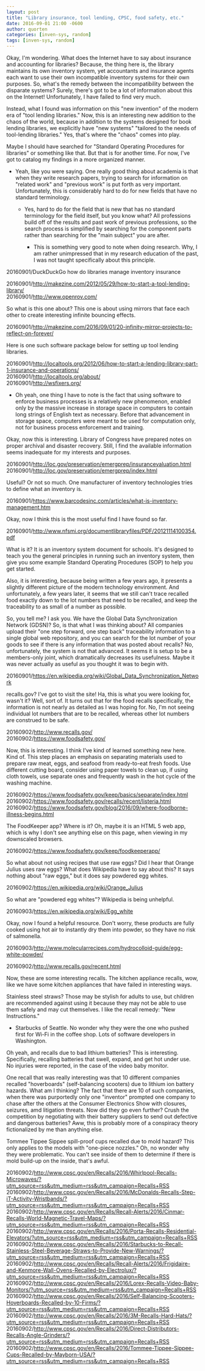 ```yaml
---
layout: post
title: "Library insurance, tool lending, CPSC, food safety, etc."
date: 2016-09-01 21:00 -0600
author: quorten
categories: [inven-sys, random]
tags: [inven-sys, random]
---
```


Okay, I'm wondering.  What does the Internet have to say about
insurance and accounting for libraries?  Because, the thing here is,
the library maintains its own inventory system, yet accountants and
insurance agents each want to use their own incompatible inventory
systems for their own purposes.  So, what's the remedy between the
incompatibility between the disparate systems?  Surely, there's got to
be a lot of information about this on the Internet!  Unfortunately, I
have failed to find very much.

Instead, what I found was information on this "new invention" of the
modern era of "tool lending libraries."  Now, this is an interesting
new addition to the chaos of the world, because in addition to the
systems designed for book lending libraries, we explicitly have "new
systems" "tailored to the needs of tool-lending libraries."  Yes,
that's where the "chaos" comes into play.

Maybe I should have searched for "Standard Operating Procedures for
libraries" or something like that.  But that is for another time.  For
now, I've got to catalog my findings in a more organized manner.

<!-- more -->

* Yeah, like you were saying.  One really good thing about academia is
  that when they write research papers, trying to search for
  information on "related work" and "previous work" is put forth as
  very important.  Unfortunately, this is considerably hard to do for
  new fields that have no standard terminology.

    * Yes, hard to do for the field that is new that has no standard
      terminology for the field itself, but you know what?  All
      professions build off of the results and past work of previous
      professions, so the search process is simplified by searching
      for the component parts rather than searching for the "main
      subject" you are after.

        * This is something very good to note when doing research.
          Why, I am rather unimpressed that in my research education
          of the past, I was not taught specifically about this
          principle.

20160901/DuckDuckGo how do libraries manage inventory insurance

20160901/http://makezine.com/2012/05/29/how-to-start-a-tool-lending-library/  
20160901/http://www.openrov.com/

So what is this one about?  This one is about using mirrors that face
each other to create interesting infinite bouncing effects.

20160901/http://makezine.com/2016/09/01/20-infinity-mirror-projects-to-reflect-on-forever/

Here is one such software package below for setting up tool lending
libraries.

20160901/http://localtools.org/2012/06/how-to-start-a-lending-library-part-1-insurance-and-operations/  
20160901/http://localtools.org/about/  
20160901/http://wsfixers.org/

* Oh yeah, one thing I have to note is the fact that using software to
  enforce business processes is a relatively new phenomenon, enabled
  only by the massive increase in storage space in computers to
  contain long strings of English text as necessary.  Before that
  advancement in storage space, computers were meant to be used for
  computation only, not for business process enforcement and training.

Okay, now this is interesting.  Library of Congress have prepared
notes on proper archival and disaster recovery.  Still, I find the
available information seems inadequate for my interests and purposes.

20160901/http://loc.gov/preservation/emergprep/insurancevaluation.html  
20160901/http://loc.gov/preservation/emergprep/index.html

Useful?  Or not so much.  One manufacturer of inventory technologies
tries to define what an inventory is.

20160901/https://www.barcodesinc.com/articles/what-is-inventory-management.htm

Okay, now I think this is the most useful find I have found so far.

20160901/http://www.nfsmi.org/documentlibraryfiles/PDF/20121114100354.pdf

What is it?  It is an inventory system document for schools.  It's
designed to teach you the general principles in running such an
inventory system, then give you some example Standard Operating
Procedures (SOP) to help you get started.

Also, it is interesting, because being written a few years ago, it
presents a slightly different picture of the modern technology
environment.  And unfortunately, a few years later, it seems that we
still can't trace recalled food exactly down to the lot numbers that
need to be recalled, and keep the traceability to as small of a number
as possible.

So, you tell me?  I ask you.  We have the Global Data Synchronization
Network (GDSN)?  So, is that what I was thinking about?  All companies
upload their "one step forward, one step back" traceability
information to a single global web repository, and you can search for
the lot number of your goods to see if there is any information that
was posted about recalls?  No, unfortunately, the system is not that
advanced.  It seems it is setup to be a members-only joint, which
dramatically decreases its usefulness.  Maybe it was never actually as
useful as you thought it was to begin with.

20160901/https://en.wikipedia.org/wiki/Global_Data_Synchronization_Network

recalls.gov?  I've got to visit the site!  Ha, this is what you were
looking for, wasn't it?  Well, sort of.  It turns out that for the
food recalls specifically, the information is not nearly as detailed
as I was hoping for.  No, I'm not seeing individual lot numbers that
are to be recalled, whereas other lot numbers are construed to be
safe.

20160902/http://www.recalls.gov/  
20160902/https://www.foodsafety.gov/

Now, this is interesting.  I think I've kind of learned something new
here.  Kind of.  This step places an emphasis on separating materials
used to prepare raw meat, eggs, and seafood from ready-to-eat fresh
foods.  Use different cutting board, consider using paper towels to
clean up, if using cloth towels, use separate ones and frequently wash
in the hot cycle of the washing machine.

20160902/https://www.foodsafety.gov/keep/basics/separate/index.html  
20160902/https://www.foodsafety.gov/recalls/recent/listeria.html  
20160902/https://www.foodsafety.gov/blog/2016/09/where-foodborne-illness-begins.html

The FoodKeeper app?  Where is it?  Oh, maybe it is an HTML 5 web app,
which is why I don't see anything else on this page, when viewing in
my downscaled browsers.

20160902/https://www.foodsafety.gov/keep/foodkeeperapp/

So what about not using recipes that use raw eggs?  Did I hear that
Orange Julius uses raw eggs?  What does Wikipedia have to say about
this?  It says nothing about "raw eggs," but it does say powdered egg
whites.

20160902/https://en.wikipedia.org/wiki/Orange_Julius

So what are "powdered egg whites"?  Wikipedia is being unhelpful.

20160903/https://en.wikipedia.org/wiki/Egg_white

Okay, now I found a helpful resource.  Don't worry, these products are
fully cooked using hot air to instantly dry them into powder, so they
have no risk of salmonella.

20160903/http://www.molecularrecipes.com/hydrocolloid-guide/egg-white-powder/

20160902/http://www.recalls.gov/recent.html

Now, these are some interesting recalls.  The kitchen appliance
recalls, wow, like we have some kitchen appliances that have failed in
interesting ways.

Stainless steel straws?  Those may be stylish for adults to use, but
children are recommended against using it because they may not be able
to use them safely and may cut themselves.  I like the recall remedy:
"New Instructions."

* Starbucks of Seattle.  No wonder why they were the one who pushed
  first for Wi-Fi in the coffee shop.  Lots of software developers in
  Washington.

Oh yeah, and recalls due to bad lithium batteries?  This is
interesting.  Specifically, recalling batteries that swell, expand,
and get hot under use.  No injuries were reported, in the case of the
video baby monitor.

One recall that was really interesting was that 10 different companies
recalled "hoverboards" (self-balancing scooters) due to lithium ion
battery hazards.  What am I thinking?  The fact that there are 10 of
such companies, when there was purportedly only one "inventor"
prompted one company to chase after the others at the Consumer
Electronics Show with closures, seizures, amd litigation threats.  Now
did they go even further?  Crush the competition by negotiating with
their battery suppliers to send out defective and dangerous batteries?
Aww, this is probably more of a conspiracy theory fictionalized by me
than anything else.

Tommee Tippee Sippee spill-proof cups recalled due to mold hazard?
This only applies to the models with "one-piece nozzles."  Oh, no
wonder why they were problematic.  You can't see inside of them to
determine if there is mold build-up on the inside, that's awful.

20160902/http://www.cpsc.gov/en/Recalls/2016/Whirlpool-Recalls-Microwaves/?utm_source=rss&utm_medium=rss&utm_campaign=Recalls+RSS  
20160902/http://www.cpsc.gov/en/Recalls/2016/McDonalds-Recalls-Step-iT-Activity-Wristbands/?utm_source=rss&utm_medium=rss&utm_campaign=Recalls+RSS  
20160902/http://www.cpsc.gov/en/Recalls/Recall-Alerts/2016/Cinmar-Recalls-World-Magnetic-Travel-Maps/?utm_source=rss&utm_medium=rss&utm_campaign=Recalls+RSS  
20160902/http://www.cpsc.gov/en/Recalls/2016/Porta-Recalls-Residential-Elevators/?utm_source=rss&utm_medium=rss&utm_campaign=Recalls+RSS  
20160902/http://www.cpsc.gov/en/Recalls/2016/Starbucks-to-Recall-Stainless-Steel-Beverage-Straws-to-Provide-New-Warnings/?utm_source=rss&utm_medium=rss&utm_campaign=Recalls+RSS  
20160902/http://www.cpsc.gov/en/Recalls/Recall-Alerts/2016/Frigidaire-and-Kenmore-Wall-Ovens-Recalled-by-Electrolux/?utm_source=rss&utm_medium=rss&utm_campaign=Recalls+RSS  
20160902/http://www.cpsc.gov/en/Recalls/2016/Lorex-Recalls-Video-Baby-Monitors/?utm_source=rss&utm_medium=rss&utm_campaign=Recalls+RSS  
20160902/http://www.cpsc.gov/en/Recalls/2016/Self-Balancing-Scooters-Hoverboards-Recalled-by-10-Firms/?utm_source=rss&utm_medium=rss&utm_campaign=Recalls+RSS  
20160902/http://www.cpsc.gov/en/Recalls/2016/3M-Recalls-Hard-Hats/?utm_source=rss&utm_medium=rss&utm_campaign=Recalls+RSS  
20160902/http://www.cpsc.gov/en/Recalls/2016/Direct-Distributors-Recalls-Angle-Grinders/?utm_source=rss&utm_medium=rss&utm_campaign=Recalls+RSS  
20160902/http://www.cpsc.gov/en/Recalls/2016/Tommee-Tippee-Sippee-Cups-Recalled-by-Mayborn-USA/?utm_source=rss&utm_medium=rss&utm_campaign=Recalls+RSS
